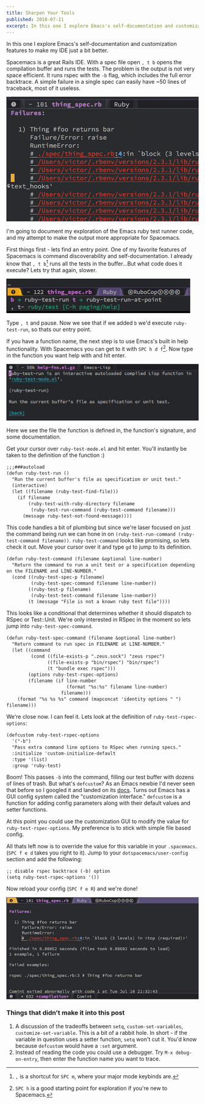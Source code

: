 ```yaml
---
title: Sharpen Your Tools
published: 2018-07-11
excerpt: In this one I explore Emacs's self-documentation and customization features to make my IDE just a bit better.
---
```


In this one I explore Emacs's self-documentation and customization features to make my IDE just a bit better.

Spacemacs is a great Rails IDE. With a spec file open `, t b` opens the compilation buffer and runs the tests. The problem is the output is not very space efficient. It runs rspec with the `-b` flag, which includes the full error backtrace. A simple failure in a single spec can easily have ~50 lines of traceback, most of it useless.

![annoying-trace](../../../images/blog/2018/sharpen-your-tools/annoying-trace.png)

I'm going to document my exploration of the Emacs ruby test runner code, and my attempt to make the output more appropriate for Spacemacs.

First things first - lets find an entry point. One of my favorite features of Spacemacs is command discoverability and self-documentation. I already know that `, t b`[^1] runs all the tests in the buffer...But what code does it execute? Lets try that again, slower.

![command-discovery](../../../images/blog/2018/sharpen-your-tools/command-discovery.png)

Type `, t` and pause. Now we see that if we added `b` we'd execute `ruby-test-run`, so thats our entry point.

If you have a function name, the next step is to use Emacs's built in help functionality. With Spacemacs you can get to it with `SPC h d f`[^2]. Now type in the function you want help with and hit enter.

![ruby-test-run-docs](../../../images/blog/2018/sharpen-your-tools/ruby-test-run-docs.png)

Here we see the file the function is defined in, the function's signature, and some documentation.

Get your cursor over `ruby-test-mode.el` and hit enter. You'll instantly be taken to the definition of the function :)

```common-lisp
;;;###autoload
(defun ruby-test-run ()
  "Run the current buffer's file as specification or unit test."
  (interactive)
  (let ((filename (ruby-test-find-file)))
	(if filename
		(ruby-test-with-ruby-directory filename
		 (ruby-test-run-command (ruby-test-command filename)))
	  (message ruby-test-not-found-message))))
```

This code handles a bit of plumbing but since we're laser focused on just the command being run we can hone in on `(ruby-test-run-command (ruby-test-command filename))`.  `ruby-test-command` looks like promising, so lets check it out. Move your cursor over it and type `gd` to jump to its definition.

```common-lisp
(defun ruby-test-command (filename &optional line-number)
  "Return the command to run a unit test or a specification depending on the FILENAME and LINE-NUMBER."
  (cond ((ruby-test-spec-p filename)
		 (ruby-test-spec-command filename line-number))
		((ruby-test-p filename)
		 (ruby-test-test-command filename line-number))
		(t (message "File is not a known ruby test file"))))
```

This looks like a conditional that determines whether it should dispatch to RSpec or Test::Unit. We're only interested in RSpec in the moment so lets jump into `ruby-test-spec-command`.

```common-lisp
(defun ruby-test-spec-command (filename &optional line-number)
  "Return command to run spec in FILENAME at LINE-NUMBER."
  (let ((command
		 (cond ((file-exists-p ".zeus.sock") "zeus rspec")
			   ((file-exists-p "bin/rspec") "bin/rspec")
			   (t "bundle exec rspec")))
		(options ruby-test-rspec-options)
		(filename (if line-number
					  (format "%s:%s" filename line-number)
					filename)))
	(format "%s %s %s" command (mapconcat 'identity options " ") filename)))
```

We're close now. I can feel it. Lets look at the definition of `ruby-test-rspec-options`:

```common-lisp
(defcustom ruby-test-rspec-options
  '("-b")
  "Pass extra command line options to RSpec when running specs."
  :initialize 'custom-initialize-default
  :type '(list)
  :group 'ruby-test)
```

Boom! This passes `-b` into the command, filling our test buffer with dozens of lines of trash. But what's `defcustom`? As an Emacs newbie I'd never seen that before so I googled it and landed on its [docs](https://www.gnu.org/software/emacs/manual/html_node/eintr/defcustom.html). Turns out Emacs has a  GUI config system called the "customization interface." `defcustom` is a function for adding config parameters along with their default values and setter functions.

At this point you could use the customization GUI to modify the value for `ruby-test-rspec-options`. My preference is to stick with simple file based config.

All thats left now is to override the value for this variable in your `.spacemacs`. (`SPC f e d` takes you right to it). Jump to your `dotspacemacs/user-config` section and add the following:

```common-lisp
;; disable rspec backtrace (-b) option
(setq ruby-test-rspec-options '())
```

Now reload your config (`SPC f e R`) and we're done!

![rspec-no-backtrace](../../../images/blog/2018/sharpen-your-tools/rspec-no-backtrace.png)

### Things that didn't make it into this post
1. A discussion of the tradeoffs between `setq`, `custom-set-variables`, `customize-set-variable`. This is a bit of a rabbit hole. In short - if the variable in question uses a setter function, `setq` won't cut it. You'd know because `defcustom` would have a `:set` argument.
2. Instead of reading the code you could use a debugger. Try `M-x debug-on-entry`, then enter the function name you want to trace.

[^1]: `,` is a shortcut for `SPC m`, where your major mode keybinds are.
[^2]: `SPC h` is a good starting point for exploration if you're new to Spacemacs.

